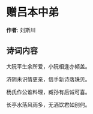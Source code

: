 # 赠吕本中弟

**作者**: 刘斯川

## 诗词内容

大阮平生余所爱，小阮相逢亦倾盖。

济阴未识情更亲，信手新诗落珠贝。

杨氏作公谁料理，臧孙有后诚可喜。

长亭水落风雨多，无酒饮君如别何。

